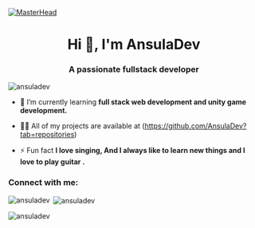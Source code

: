 
[![MasterHead](https://miro.medium.com/proxy/1*OF0xEMkWBv-69zvmNs6RDQ.gif)](https://github.com/AnsulaDev)
<h1 align="center">Hi 👋, I'm AnsulaDev</h1>
<h3 align="center">A passionate fullstack developer </h3>

<p align="left"> <img src="https://www.bhartiyatech.com/assets/img/job-opening-large.gif" alt="ansuladev" /> </p>


- 🌱 I’m currently learning **full stack web development and unity game development.**

- 👨‍💻 All of my projects are available at (https://github.com/AnsulaDev?tab=repositories)

- ⚡ Fun fact **I love singing, And I always like to learn new things and I love to play guitar .**

<h3 align="left">Connect with me:</h3>
<p align="left">
</p>



<p><img align="left" src="https://github-readme-stats.vercel.app/api/top-langs?username=ansuladev&show_icons=true&locale=en&layout=compact" alt="ansuladev" /></p>

<p>&nbsp;<img align="center" src="https://github-readme-stats.vercel.app/api?username=ansuladev&show_icons=true&locale=en" alt="ansuladev" /></p>

<p><img align="center" src="https://github-readme-streak-stats.herokuapp.com/?user=ansuladev&" alt="ansuladev" /></p>


